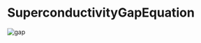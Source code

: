 # SuperconductivityGapEquation


![gap](https://github.com/nabla27/SuperconductivityGapEquation/assets/63175080/6be53a19-8321-4d7e-944a-83c087f0d85a)
